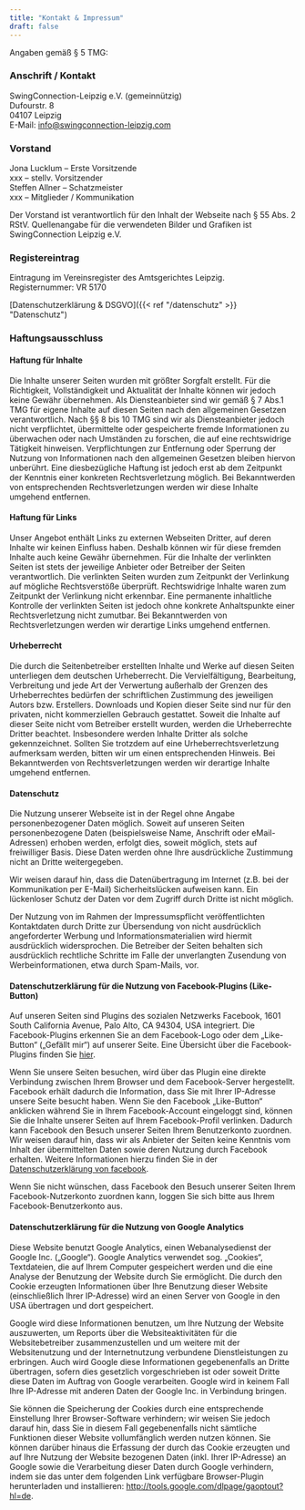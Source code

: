 ```yaml
---
title: "Kontakt & Impressum"
draft: false
---
```


Angaben gemäß § 5 TMG:

### Anschrift / Kontakt
SwingConnection-Leipzig e.V. (gemeinnützig)  
Dufourstr. 8  
04107 Leipzig  
E-Mail: info@swingconnection-leipzig.com   

### Vorstand  
Jona Lucklum – Erste Vorsitzende  
xxx – stellv. Vorsitzender  
Steffen Allner – Schatzmeister  
xxx – Mitglieder / Kommunikation  

Der Vorstand ist verantwortlich für den Inhalt der Webseite nach § 55 Abs. 2 RStV. Quellenangabe für die verwendeten Bilder und Grafiken ist SwingConnection Leipzig e.V.

### Registereintrag
Eintragung im Vereinsregister des Amtsgerichtes Leipzig.  
Registernummer: VR 5170

[Datenschutzerklärung & DSGVO]({{< ref "/datenschutz" >}} "Datenschutz")

### Haftungsausschluss

#### Haftung für Inhalte
Die Inhalte unserer Seiten wurden mit größter Sorgfalt erstellt. Für die Richtigkeit, Vollständigkeit und Aktualität der Inhalte können wir jedoch keine Gewähr übernehmen. Als Diensteanbieter sind wir gemäß § 7 Abs.1 TMG für eigene Inhalte auf diesen Seiten nach den allgemeinen Gesetzen verantwortlich. Nach §§ 8 bis 10 TMG sind wir als Diensteanbieter jedoch nicht verpflichtet, übermittelte oder gespeicherte fremde Informationen zu überwachen oder nach Umständen zu forschen, die auf eine rechtswidrige Tätigkeit hinweisen. Verpflichtungen zur Entfernung oder Sperrung der Nutzung von Informationen nach den allgemeinen Gesetzen bleiben hiervon unberührt. Eine diesbezügliche Haftung ist jedoch erst ab dem Zeitpunkt der Kenntnis einer konkreten Rechtsverletzung möglich. Bei Bekanntwerden von entsprechenden Rechtsverletzungen werden wir diese Inhalte umgehend entfernen.

#### Haftung für Links

Unser Angebot enthält Links zu externen Webseiten Dritter, auf deren Inhalte wir keinen Einfluss haben. Deshalb können wir für diese fremden Inhalte auch keine Gewähr übernehmen. Für die Inhalte der verlinkten Seiten ist stets der jeweilige Anbieter oder Betreiber der Seiten verantwortlich. Die verlinkten Seiten wurden zum Zeitpunkt der Verlinkung auf mögliche Rechtsverstöße überprüft. Rechtswidrige Inhalte waren zum Zeitpunkt der Verlinkung nicht erkennbar. Eine permanente inhaltliche Kontrolle der verlinkten Seiten ist jedoch ohne konkrete Anhaltspunkte einer Rechtsverletzung nicht zumutbar. Bei Bekanntwerden von Rechtsverletzungen werden wir derartige Links umgehend entfernen.

#### Urheberrecht

Die durch die Seitenbetreiber erstellten Inhalte und Werke auf diesen Seiten unterliegen dem deutschen Urheberrecht. Die Vervielfältigung, Bearbeitung, Verbreitung und jede Art der Verwertung außerhalb der Grenzen des Urheberrechtes bedürfen der schriftlichen Zustimmung des jeweiligen Autors bzw. Erstellers. Downloads und Kopien dieser Seite sind nur für den privaten, nicht kommerziellen Gebrauch gestattet. Soweit die Inhalte auf dieser Seite nicht vom Betreiber erstellt wurden, werden die Urheberrechte Dritter beachtet. Insbesondere werden Inhalte Dritter als solche gekennzeichnet. Sollten Sie trotzdem auf eine Urheberrechtsverletzung aufmerksam werden, bitten wir um einen entsprechenden Hinweis. Bei Bekanntwerden von Rechtsverletzungen werden wir derartige Inhalte umgehend entfernen.

#### Datenschutz

Die Nutzung unserer Webseite ist in der Regel ohne Angabe personenbezogener Daten möglich. Soweit auf unseren Seiten personenbezogene Daten (beispielsweise Name, Anschrift oder eMail-Adressen) erhoben werden, erfolgt dies, soweit möglich, stets auf freiwilliger Basis. Diese Daten werden ohne Ihre ausdrückliche Zustimmung nicht an Dritte weitergegeben.

Wir weisen darauf hin, dass die Datenübertragung im Internet (z.B. bei der Kommunikation per E-Mail) Sicherheitslücken aufweisen kann. Ein lückenloser Schutz der Daten vor dem Zugriff durch Dritte ist nicht möglich.

Der Nutzung von im Rahmen der Impressumspflicht veröffentlichten Kontaktdaten durch Dritte zur Übersendung von nicht ausdrücklich angeforderter Werbung und Informationsmaterialien wird hiermit ausdrücklich widersprochen. Die Betreiber der Seiten behalten sich ausdrücklich rechtliche Schritte im Falle der unverlangten Zusendung von Werbeinformationen, etwa durch Spam-Mails, vor.

#### Datenschutzerklärung für die Nutzung von Facebook-Plugins (Like-Button)

Auf unseren Seiten sind Plugins des sozialen Netzwerks Facebook, 1601 South California Avenue, Palo Alto, CA 94304, USA integriert. Die Facebook-Plugins erkennen Sie an dem Facebook-Logo oder dem „Like-Button“ („Gefällt mir“) auf unserer Seite. Eine Übersicht über die Facebook-Plugins finden Sie [hier](http://developers.facebook.com/docs/plugins/).

Wenn Sie unsere Seiten besuchen, wird über das Plugin eine direkte Verbindung zwischen Ihrem Browser und dem Facebook-Server hergestellt. Facebook erhält dadurch die Information, dass Sie mit Ihrer IP-Adresse unsere Seite besucht haben. Wenn Sie den Facebook „Like-Button“ anklicken während Sie in Ihrem Facebook-Account eingeloggt sind, können Sie die Inhalte unserer Seiten auf Ihrem Facebook-Profil verlinken. Dadurch kann Facebook den Besuch unserer Seiten Ihrem Benutzerkonto zuordnen. Wir weisen darauf hin, dass wir als Anbieter der Seiten keine Kenntnis vom Inhalt der übermittelten Daten sowie deren Nutzung durch Facebook erhalten. Weitere Informationen hierzu finden Sie in der [Datenschutzerklärung von facebook](http://de-de.facebook.com/policy.php).

Wenn Sie nicht wünschen, dass Facebook den Besuch unserer Seiten Ihrem Facebook-Nutzerkonto zuordnen kann, loggen Sie sich bitte aus Ihrem Facebook-Benutzerkonto aus.

#### Datenschutzerklärung für die Nutzung von Google Analytics

Diese Website benutzt Google Analytics, einen Webanalysedienst der Google Inc. („Google“). Google Analytics verwendet sog. „Cookies“, Textdateien, die auf Ihrem Computer gespeichert werden und die eine Analyse der Benutzung der Website durch Sie ermöglicht. Die durch den Cookie erzeugten Informationen über Ihre Benutzung dieser Website (einschließlich Ihrer IP-Adresse) wird an einen Server von Google in den USA übertragen und dort gespeichert.

Google wird diese Informationen benutzen, um Ihre Nutzung der Website auszuwerten, um Reports über die Websiteaktivitäten für die Websitebetreiber zusammenzustellen und um weitere mit der Websitenutzung und der Internetnutzung verbundene Dienstleistungen zu erbringen. Auch wird Google diese Informationen gegebenenfalls an Dritte übertragen, sofern dies gesetzlich vorgeschrieben ist oder soweit Dritte diese Daten im Auftrag von Google verarbeiten. Google wird in keinem Fall Ihre IP-Adresse mit anderen Daten der Google Inc. in Verbindung bringen.

Sie können die Speicherung der Cookies durch eine entsprechende Einstellung Ihrer Browser-Software verhindern; wir weisen Sie jedoch darauf hin, dass Sie in diesem Fall gegebenenfalls nicht sämtliche Funktionen dieser Website vollumfänglich werden nutzen können. Sie können darüber hinaus die Erfassung der durch das Cookie erzeugten und auf Ihre Nutzung der Website bezogenen Daten (inkl. Ihrer IP-Adresse) an Google sowie die Verarbeitung dieser Daten durch Google verhindern, indem sie das unter dem folgenden Link verfügbare Browser-Plugin herunterladen und installieren: http://tools.google.com/dlpage/gaoptout?hl=de.
